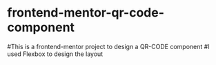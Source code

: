 # frontend-mentor-qr-code-component
#This is a frontend-mentor project to design a QR-CODE component
#I used Flexbox to design the layout
